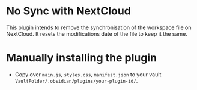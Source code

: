 # No Sync with NextCloud

This plugin intends to remove the synchronisation of the workspace file on NextCloud. It resets the modifications date of the file to keep it the same.

# Manually installing the plugin

- Copy over `main.js`, `styles.css`, `manifest.json` to your vault `VaultFolder/.obsidian/plugins/your-plugin-id/`.

